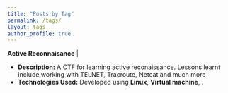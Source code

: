 ```yaml
---
title: "Posts by Tag"
permalink: /tags/
layout: tags
author_profile: true
---
```

**Active Reconnaisance** | 
* **Description:** A CTF for learning active reconaissance. Lessons learnt include working with TELNET, Tracroute, Netcat and much more
* **Technologies Used:**  Developed using **Linux**, **Virtual machine**, .
